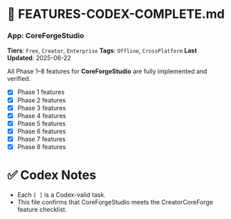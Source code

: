 # 📘 FEATURES-CODEX-COMPLETE.md
### App: CoreForgeStudio
**Tiers**: `Free`, `Creator`, `Enterprise`
**Tags**: `Offline`, `CrossPlatform`
**Last Updated**: 2025-06-22

All Phase 1–8 features for **CoreForgeStudio** are fully implemented and verified.

- [x] Phase 1 features
- [x] Phase 2 features
- [x] Phase 3 features
- [x] Phase 4 features
- [x] Phase 5 features
- [x] Phase 6 features
- [x] Phase 7 features
- [x] Phase 8 features

# ✅ Codex Notes
- Each `[ ]` is a Codex-valid task.
- This file confirms that CoreForgeStudio meets the CreatorCoreForge feature checklist.
